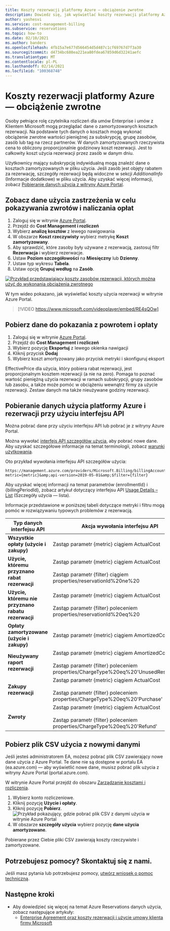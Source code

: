 ```yaml
---
title: Koszty rezerwacji platformy Azure — obciążenie zwrotne
description: Dowiedz się, jak wyświetlać koszty rezerwacji platformy Azure na potrzeby obciążenia zwrotnego.
author: yashesvi
ms.service: cost-management-billing
ms.subservice: reservations
ms.topic: how-to
ms.date: 02/10/2021
ms.author: banders
ms.openlocfilehash: 4fb15a7e677d566454d5d487c1cf69767d7f3a30
ms.sourcegitcommit: d4734bc680ea221ea80fdea67859d6d32241aefc
ms.translationtype: MT
ms.contentlocale: pl-PL
ms.lasthandoff: 02/14/2021
ms.locfileid: "100368748"
---
```

# <a name="charge-back-azure-reservation-costs"></a>Koszty rezerwacji platformy Azure — obciążenie zwrotne

Osoby pełniące rolę czytelnika rozliczeń dla umów Enterprise i umów z Klientem Microsoft mogą przeglądać dane o zamortyzowanych kosztach rezerwacji. Na podstawie tych danych o kosztach mogą wykonać obciążenie zwrotne wartości pieniężnej za subskrypcję, grupę zasobów, zasób lub tag na rzecz partnerów. W danych zamortyzowanych rzeczywista cena to obliczony proporcjonalnie godzinowy koszt rezerwacji. Jest to całkowity koszt użycia rezerwacji przez zasób w danym dniu.

Użytkownicy mający subskrypcję indywidualną mogą znaleźć dane o kosztach zamortyzowanych w pliku użycia. Jeśli zasób jest objęty rabatem za rezerwację, szczegóły rezerwacji będą widoczne w sekcji *AdditionalInfo* (Informacje dodatkowe) w pliku użycia. Aby uzyskać więcej informacji, zobacz [Pobieranie danych użycia z witryny Azure Portal](../understand/download-azure-daily-usage.md#download-usage-from-the-azure-portal-csv).

## <a name="see-reservation-usage-data-for-show-back-and-charge-back"></a>Zobacz dane użycia zastrzeżenia w celu pokazywania zwrotów i naliczania opłat

1. Zaloguj się w witrynie [Azure Portal](https://portal.azure.com).
2. Przejdź do **Cost Management i rozliczeń** 
3. Wybierz **analizę kosztów** z lewego nawigowania 
4. W obszarze **Koszt rzeczywisty** wybierz metrykę **Koszt zamortyzowany**.
5. Aby sprawdzić, które zasoby były używane z rezerwacją, zastosuj filtr **Rezerwacja** i wybierz rezerwacje.
6. Ustaw **Poziom szczegółowości** na **Miesięczny** lub **Dzienny**.
7. Ustaw typ wykresu **Tabela**.
8. Ustaw opcję **Grupuj według** na **Zasób**.

[![Przykład przedstawiający koszty zasobów rezerwacji, których można użyć do wykonania obciążenia zwrotnego](./media/charge-back-usage/amortized-reservation-costs.png)](./media/charge-back-usage/amortized-reservation-costs.png#lightbox)

W tym wideo pokazano, jak wyświetlać koszty użycia rezerwacji w witrynie Azure Portal.

 > [!VIDEO https://www.microsoft.com/videoplayer/embed/RE4sQOw] 

## <a name="get-the-data-for-show-back-and-charge-back"></a>Pobierz dane do pokazania z powrotem i opłaty
1. Zaloguj się w witrynie [Azure Portal](https://portal.azure.com).
2. Przejdź do **Cost Management i rozliczeń** 
3. Wybierz pozycję **Eksportuj** z lewego okienka nawigacji 
4. Kliknij przycisk **Dodaj**
5. Wybierz koszt amortyzowany jako przycisk metryki i skonfiguruj eksport

EffectivePrice dla użycia, który pobiera rabat rezerwacji, jest proporcjonalnym kosztem rezerwacji (a nie na zero). Pomaga to poznać wartość pieniężną użycia rezerwacji w ramach subskrypcji, grupy zasobów lub zasobu, a także może pomóc w obciążeniu wewnątrz firmy za użycie rezerwacji. Zestaw danych ma także nieużywane godziny rezerwacji. 

## <a name="get-azure-consumption-and-reservation-usage-data-using-api"></a>Pobieranie danych użycia platformy Azure i rezerwacji przy użyciu interfejsu API

Można pobrać dane przy użyciu interfejsu API lub pobrać je z witryny Azure Portal.

Można wywołać [interfejs API szczegółów użycia](/rest/api/consumption/usagedetails/list), aby pobrać nowe dane. Aby uzyskać szczegółowe informacje na temat terminologii, zobacz [warunki użytkowania](../understand/understand-usage.md).

Oto przykład wywołania interfejsu API szczegółów użycia:

```
https://management.azure.com/providers/Microsoft.Billing/billingAccounts/{enrollmentId}/providers/Microsoft.Billing/billingPeriods/{billingPeriodId}/providers/Microsoft.Consumption/usagedetails?metric={metric}&amp;api-version=2019-05-01&amp;$filter={filter}
```

Aby uzyskać więcej informacji na temat parametrów {enrollmentId} i {billingPeriodId}, zobacz artykuł dotyczący interfejsu API [Usage Details – List](/rest/api/consumption/usagedetails/list) (Szczegóły użycia — lista).

Informacje przedstawione w poniższej tabeli dotyczące metryki i filtru mogą pomóc w rozwiązywaniu typowych problemów z rezerwacją.

| **Typ danych interfejsu API** | Akcja wywołania interfejsu API |
| --- | --- |
| **Wszystkie opłaty (użycie i zakupy)** | Zastąp parametr {metric} ciągiem ActualCost |
| **Użycie, któremu przyznano rabat rezerwacji** | Zastąp parametr {metric} ciągiem ActualCost<br><br>Zastąp parametr {filter} ciągiem properties/reservationId%20ne%20 |
| **Użycie, któremu nie przyznano rabatu rezerwacji** | Zastąp parametr {metric} ciągiem ActualCost<br><br>Zastąp parametr {filter} poleceniem properties/reservationId%20eq%20 |
| **Opłaty zamortyzowane (użycie i zakupy)** | Zastąp parametr {metric} ciągiem AmortizedCost |
| **Nieużywany raport rezerwacji** | Zastąp parametr {metric} ciągiem AmortizedCost<br><br>Zastąp parametr {filter} poleceniem properties/ChargeType%20eq%20'UnusedReservation' |
| **Zakupy rezerwacji** | Zastąp parametr {metric} ciągiem ActualCost<br><br>Zastąp parametr {filter} poleceniem properties/ChargeType%20eq%20'Purchase'  |
| **Zwroty** | Zastąp parametr {metric} ciągiem ActualCost<br><br>Zastąp parametr {filter} poleceniem properties/ChargeType%20eq%20'Refund' |

## <a name="download-the-usage-csv-file-with-new-data"></a>Pobierz plik CSV użycia z nowymi danymi

Jeśli jesteś administratorem EA, możesz pobrać plik CSV zawierający nowe dane użycia z Azure Portal. Te dane nie są dostępne w portalu EA (ea.azure.com) — aby wyświetlić nowe dane, musisz pobrać plik użycia z witryny Azure Portal (portal.azure.com).

W witrynie Azure Portal przejdź do obszaru [Zarządzanie kosztami i rozliczenia](https://portal.azure.com/#blade/Microsoft_Azure_Billing/ModernBillingMenuBlade/BillingAccounts).

1. Wybierz konto rozliczeniowe.
2. Kliknij pozycję **Użycie i opłaty**.
3. Kliknij pozycję **Pobierz**.  
![Przykład pokazujący, gdzie pobrać plik CSV z danymi użycia w witrynie Azure Portal](./media/understand-reserved-instance-usage-ea/portal-download-csv.png)
4. W obszarze **szczegóły użycia** wybierz pozycję **dane użycia amortyzowane**.

Pobierane przez Ciebie pliki CSV zawierają koszty rzeczywiste i zamortyzowane.

## <a name="need-help-contact-us"></a>Potrzebujesz pomocy? Skontaktuj się z nami.

Jeśli masz pytania lub potrzebujesz pomocy, [utwórz wniosek o pomoc techniczną](https://portal.azure.com/#blade/Microsoft_Azure_Support/HelpAndSupportBlade/newsupportrequest).

## <a name="next-steps"></a>Następne kroki
- Aby dowiedzieć się więcej na temat Azure Reservations danych użycia, zobacz następujące artykuły:
  - [Enterprise Agreement oraz koszty rezerwacji i użycie umowy klienta firmy Microsoft](understand-reserved-instance-usage-ea.md)
 

